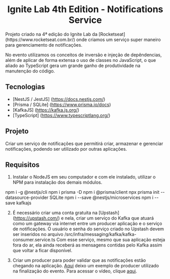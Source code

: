 <h1 align="center">Ignite Lab 4th Edition - Notifications Service</h1>

<p>
  Projeto criado na 4ª edição do Ignite Lab da [Rocketseat](https://www.rocketseat.com.br/) onde criamos um serviço super maneiro para gerenciamento de notificações.
</p>
<p>
  No evento utilizamos os conceitos de inversão e injeção de depêndencias, além de aplicar de forma extensa o uso de classes no JavaScript, o que aliado ao TypeScript gera um grande ganho de produtividade na manutenção do código.
</p>

## Tecnologias
- [NestJS / JestJS] (https://docs.nestjs.com/)
- [Prisma / SQLite] (https://www.prisma.io/docs)
- [KafkaJS] (https://kafka.js.org/)
- [TypeScript] (https://www.typescriptlang.org/)

## Projeto
Criar um serviço de notificações que permitirá criar, armazenar e gerenciar notificações, podendo ser utilizado por outras aplicações.

## Requisitos

1. Instalar o NodeJS em seu computador e com ele instalado, utilizar o NPM para instalação dos demais módulos.

npm i -g @nestjs/cli
npm i prisma -D
npm i @prisma/client
npx prisma init --datasource-provider SQLite
npm i --save @nestjs/microservices
npm i --save kafkajs

2. É necessário criar uma conta gratuita na [Upstash] (https://upstash.com/) e nela, criar um serviço do Kafka que atuará como um gateway via internet entre um producer aplicação e o serviço de notificações.
O usuário e senha do serviço criado no Upstash devem ser inseridos no arquivo /src/infra/messaging/kafka/kafka-consumer.service.ts
Com esse serviço, mesmo que sua aplicação esteja fora do ar, ela ainda receberá as mensagens contidas pelo Kafka assim que voltar a ficar disponível.

3. Criar um producer para poder validar que as notificações estão chegando na aplicação.
[Aqui](https://github.com/Wanderson-Alves-do-Nascimento/rocketseat-ignitelab4th-kafkaproducer) deixo um exemplo de producer utilizado na finalização do evento. Para acessar o vídeo, clique <a href="https://www.youtube.com/watch?v=7nngNeoyMbM">aqui</a>. 
